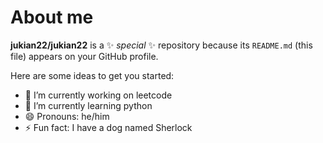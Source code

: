# About me


**jukian22/jukian22** is a ✨ _special_ ✨ repository because its `README.md` (this file) appears on your GitHub profile.

Here are some ideas to get you started:

- 🔭 I’m currently working on leetcode
- 🌱 I’m currently learning python
- 😄 Pronouns: he/him
- ⚡ Fun fact: I have a dog named Sherlock
